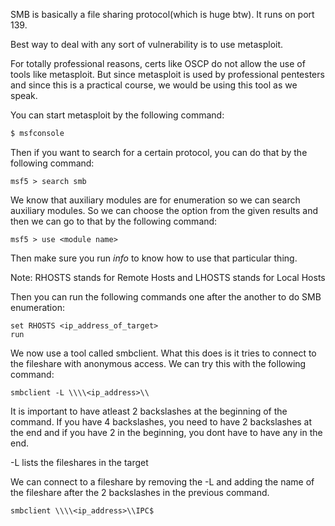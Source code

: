 SMB is basically a file sharing protocol(which is huge btw). It runs on port 139. 

Best way to deal with any sort of vulnerability is to use metasploit. 

For totally professional reasons, certs like OSCP do not allow the use of tools like metasploit. But since metasploit is used by professional pentesters and since this is a practical course, we would be using this tool as we speak.

You can start metasploit by the following command:

```bash
$ msfconsole
```

Then if you want to search for a certain protocol, you can do that by the following command:

```msfconsole
msf5 > search smb
```

We know that auxiliary modules are for enumeration so we can search auxiliary modules. So we can choose the option from the given results and then we can go to that by the following command:

```msfconsole
msf5 > use <module name>
```

Then make sure you run *info* to know how to use that particular thing.

Note: RHOSTS stands for Remote Hosts and LHOSTS stands for Local Hosts

Then you can run the following commands one after the another to do SMB enumeration:

```msfconsole
set RHOSTS <ip_address_of_target>
run
```

We now use a tool called smbclient. What this does is it tries to connect to the fileshare with anonymous access. We can try this with the following command:

```
smbclient -L \\\\<ip_address>\\
```

It is important to have atleast 2 backslashes at the beginning of the command. If you have 4 backslashes, you need to have 2 backslashes at the end and if you have 2 in the beginning, you dont have to have any in the end.

-L lists the fileshares in the target

We can connect to a fileshare by removing the -L and adding the name of the fileshare after the 2 backslashes in the previous command. 

```
smbclient \\\\<ip_address>\\IPC$
```
